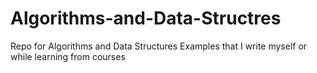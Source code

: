 # Algorithms-and-Data-Structres

Repo for Algorithms and Data Structures Examples that I write myself or while learning from courses
